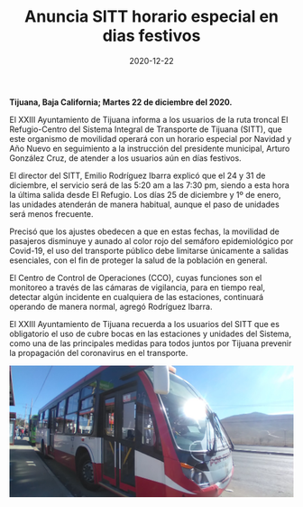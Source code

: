 ﻿---
layout: blog
title:  "Anuncia SITT horario especial en dias festivos"
date:   2020-12-22
categories: tijuana
permalink: /:categories/:title:output_ext
image: /img/cnr/2020-12-22-anuncia-sitt-horarios-especiales.jpeg
alt: "Anuncia SITT horario especial en dias festivos"
autor: 
---


**Tijuana, Baja California; Martes 22 de diciembre del 2020.**


El XXIII Ayuntamiento de Tijuana informa a los usuarios de la ruta troncal El Refugio-Centro del Sistema Integral de Transporte de Tijuana (SITT), que este organismo de movilidad operará con un horario especial por Navidad y Año Nuevo en seguimiento a la instrucción del presidente municipal, Arturo González Cruz, de atender a los usuarios aún en días festivos.


El director del SITT, Emilio Rodríguez Ibarra explicó que el 24 y 31 de diciembre, el servicio será de las 5:20 am a las 7:30 pm, siendo a esta hora la última salida desde El Refugio. Los días 25 de diciembre y 1º de enero, las unidades atenderán de manera habitual, aunque el paso de unidades será menos frecuente.


Precisó que los ajustes obedecen a que en estas fechas, la movilidad de pasajeros disminuye y aunado al color rojo del semáforo epidemiológico por Covid-19, el uso del transporte público debe limitarse únicamente a salidas esenciales, con el fin de proteger la salud de la población en general.


El Centro de Control de Operaciones (CCO), cuyas funciones son el monitoreo a través de las cámaras de vigilancia, para en tiempo real, detectar algún incidente en cualquiera de las estaciones, continuará operando de manera normal, agregó Rodríguez Ibarra. 


El XXIII Ayuntamiento de Tijuana recuerda  a los usuarios del SITT que es obligatorio el uso de cubre bocas en las estaciones y unidades del Sistema, como una de las principales medidas para todos juntos por Tijuana prevenir la propagación del coronavirus en el transporte.

<div id="carouselExampleSlidesOnly" class="carousel slide" data-ride="carousel">
  <div class="carousel-inner">
    <div class="carousel-item active">
       <img class="d-block w-100" src="/img/cnr/2020-12-22-anuncia-sitt-horarios-especiales.jpeg" loading="lazy"  alt="Anuncia SITT horario especial en dias festivos">
    </div>
  </div>
</div>